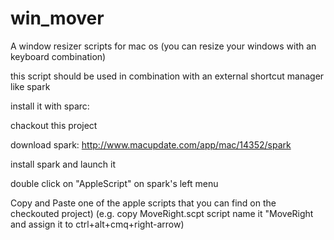 win_mover
=========

A window resizer scripts for mac os (you can resize your windows with an keyboard combination)

this script should be used in combination with an external shortcut manager like spark

install it with sparc: 

chackout this project

download spark: http://www.macupdate.com/app/mac/14352/spark

install spark and launch it

double click on "AppleScript" on spark's left menu

Copy and Paste one of the  apple scripts that you can find on the checkouted project)
(e.g. copy MoveRight.scpt script name it "MoveRight and assign it to ctrl+alt+cmq+right-arrow)

